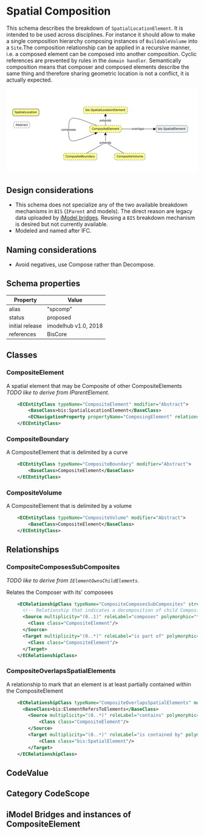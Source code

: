 # Spatial Composition

This schema describes the breakdown of `SpatialLocationElement`. It is intended to be used across disciplines. For instance it should allow to make a single composition hierarchy composing instances of `BuildableVolume` into a `Site`.The composition relationship can be applied in a recursive manner, i.e. a composed element can be composed into another composition. Cyclic references are prevented by rules in the `domain handler`. Semantically composition means that composer and composed elements describe the same thing and therefore sharing geometric location is not a conflict, it is actually expected.

![SpatialComposition](./media/composite-element.png)

## Design considerations

- This schema does not specialize any of the two available breakdown mechanisms in `BIS` (`IParent` and models). The direct reason are legacy data uploaded by [iModel bridges](./../intro/imodel-bridges.md). Reusing a `BIS` breakdown mechanism is desired but not currently available.
- Modeled and named after IFC.

## Naming considerations

- Avoid negatives, use Compose rather than Decompose.

## Schema properties

Property | Value
--|--
alias           | "spcomp"
status          | proposed
initial release | imodelhub v1.0, 2018
references      | BisCore

## Classes

### CompositeElement

A spatial element that may be Composite of other CompositeElements
*TODO like to derive from IParentElement.*

```xml
    <ECEntityClass typeName="CompositeElement" modifier="Abstract">
        <BaseClass>bis:SpatialLocationElement</BaseClass>
        <ECNavigationProperty propertyName="ComposingElement" relationshipName="CompositeComposesSubComposites" direction="Backward" description="The Composite Element" />
    </ECEntityClass>
```

### CompositeBoundary

A CompositeElement that is delimited by a curve

```xml
    <ECEntityClass typeName="CompositeBoundary" modifier="Abstract">
        <BaseClass>CompositeElement</BaseClass>
    </ECEntityClass>
```

### CompositeVolume

A CompositeElement that is delimited by a volume

```xml
    <ECEntityClass typeName="CompositeVolume" modifier="Abstract">
        <BaseClass>CompositeElement</BaseClass>
    </ECEntityClass>
```

## Relationships

### CompositeComposesSubComposites

*TODO like to derive from `IElementOwnsChildElements`.*

Relates the Composer with its' composees

```xml
    <ECRelationshipClass typeName="CompositeComposesSubComposites" strength="embedding" modifier="None">
      <!-- Relationship that indicates a decomposition of child CompositeElement -->
      <Source multiplicity="(0..1)" roleLabel="composes" polymorphic="true">
        <Class class="CompositeElement"/>
      </Source>
      <Target multiplicity="(0..*)" roleLabel="is part of" polymorphic="true">
        <Class class="CompositeElement"/>
      </Target>
    </ECRelationshipClass>
```

### CompositeOverlapsSpatialElements

A relationship to mark that an element is at least partially contained within the CompositeElement

```xml
    <ECRelationshipClass typeName="CompositeOverlapsSpatialElements" modifier="None" strength="referencing">
      <BaseClass>bis:ElementRefersToElements</BaseClass>
        <Source multiplicity="(0..*)" roleLabel="contains" polymorphic="true">
            <Class class="CompositeElement"/>
        </Source>
        <Target multiplicity="(0..*)" roleLabel="is contained by" polymorphic="true">
            <Class class="bis:SpatialElement"/>
        </Target>
    </ECRelationshipClass>
```

## CodeValue

## Category CodeScope

## iModel Bridges and instances of CompositeElement
